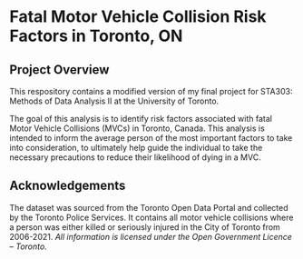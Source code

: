 # Fatal Motor Vehicle Collision Risk Factors in Toronto, ON

## Project Overview
This respository contains a modified version of my final project for STA303: Methods of Data Analysis II at the University of Toronto.

The goal of this analysis is to identify risk factors associated with fatal Motor Vehicle Collisions (MVCs) in Toronto, Canada. This analysis is intended to inform the average person of the most important factors to take into consideration, to ultimately help guide the individual to take the necessary precautions to reduce their likelihood of dying in a MVC.

## Acknowledgements
The dataset was sourced from the Toronto Open Data Portal and collected by the Toronto Police Services. It contains all motor vehicle collisions where a person was either killed or seriously injured in the City of Toronto from 2006-2021. _All information is licensed under the Open Government Licence – Toronto._
